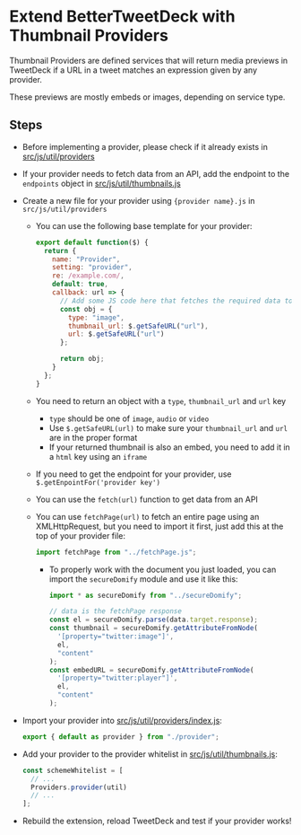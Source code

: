 # Extend BetterTweetDeck with Thumbnail Providers

Thumbnail Providers are defined services that will return media previews in TweetDeck if a URL in a
tweet matches an expression given by any provider.

These previews are mostly embeds or images, depending on service type.

## Steps

* Before implementing a provider, please check if it already exists in [src/js/util/providers](https://github.com/eramdam/BetterTweetDeck/blob/master/src/js/util/providers)
* If your provider needs to fetch data from an API, add the endpoint to the `endpoints` object in [src/js/util/thumbnails.js](https://github.com/eramdam/BetterTweetDeck/blob/master/src/js/util/thumbnails.js)
* Create a new file for your provider using `{provider name}.js` in `src/js/util/providers`

  * You can use the following base template for your provider:

    ```js
    export default function($) {
      return {
        name: "Provider",
        setting: "provider",
        re: /example.com/,
        default: true,
        callback: url => {
          // Add some JS code here that fetches the required data to display in the thumbnail
          const obj = {
            type: "image",
            thumbnail_url: $.getSafeURL("url"),
            url: $.getSafeURL("url")
          };

          return obj;
        }
      };
    }
    ```

  * You need to return an object with a `type`, `thumbnail_url` and `url` key
    * `type` should be one of `image`, `audio` or `video`
    * Use `$.getSafeURL(url)` to make sure your `thumbnail_url` and `url` are in the proper format
    * If your returned thumbnail is also an embed, you need to add it in a `html` key using an `iframe`
  * If you need to get the endpoint for your provider, use `$.getEnpointFor('provider key')`
  * You can use the `fetch(url)` function to get data from an API
  * You can use `fetchPage(url)` to fetch an entire page using an XMLHttpRequest, but you need to import it first, just add this at the top of your provider file:

    ```js
    import fetchPage from "../fetchPage.js";
    ```

    * To properly work with the document you just loaded, you can import the `secureDomify` module and use it like this:

      ```js
      import * as secureDomify from "../secureDomify";

      // data is the fetchPage response
      const el = secureDomify.parse(data.target.response);
      const thumbnail = secureDomify.getAttributeFromNode(
        '[property="twitter:image"]',
        el,
        "content"
      );
      const embedURL = secureDomify.getAttributeFromNode(
        '[property="twitter:player"]',
        el,
        "content"
      );
      ```

* Import your provider into [src/js/util/providers/index.js](https://github.com/eramdam/BetterTweetDeck/blob/master/src/js/util/providers/index.js):
  ```js
  export { default as provider } from "./provider";
  ```
* Add your provider to the provider whitelist in [src/js/util/thumbnails.js](https://github.com/eramdam/BetterTweetDeck/blob/master/src/js/util/thumbnails.js):
  ```js
  const schemeWhitelist = [
    // ...
    Providers.provider(util)
    // ...
  ];
  ```
* Rebuild the extension, reload TweetDeck and test if your provider works!
